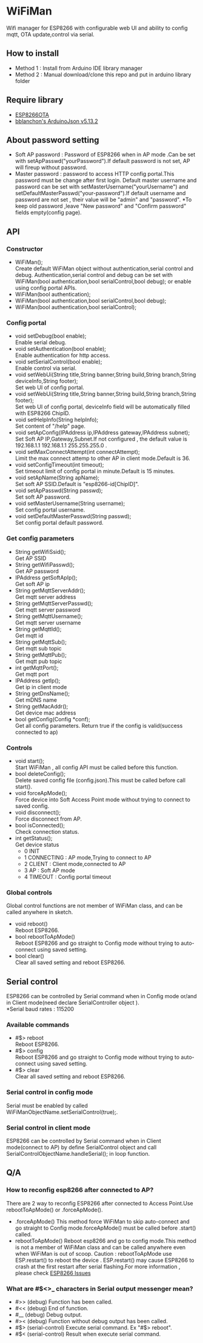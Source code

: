 # WiFiMan
Wifi manager for ESP8266 with configurable web UI and ability to config mqtt, OTA update,control via serial.  


## How to install 
- Method 1 : Install from Arduino IDE library manager 
- Method 2 : Manual download/clone this repo and put in arduino library folder

## Require library
- <a href="https://github.com/ChipTechno/ESP8266OTA">ESP8266OTA</a>
- <a href="https://github.com/bblanchon/ArduinoJson">bblanchon's ArduinoJson v5.13.2</a>

## About password setting
- Soft AP password : Password of ESP8266 when in AP mode .Can be set with setApPasswd("yourPassword").If default password is not set, AP will fireup without password.
- Master password : password to access HTTP config portal.This password must be change after first login. Default master username and password can be set with setMasterUsername("yourUsername") and setDefaultMasterPasswd("your-password").If default username and password are not set , their value will be "admin" and "password".
*To keep old password ,leave "New password" and "Confirm password" fields empty(config page).

## API
### Constructor 
- WiFiMan();   
    Create default WiFiMan object without authentication,serial control and debug.
    Authentication,serial control and debug can be set with WiFiMan(bool authentication,bool serialControl,bool debug); or enable using config portal APIs.   
- WiFiMan(bool authentication);   
- WiFiMan(bool authentication,bool serialControl,bool debug);   
- WiFiMan(bool authentication,bool serialControl);   


### Config portal
- void setDebug(bool enable);   
    Enable serial debug.
- void setAuthentication(bool enable);   
    Enable authentication for http access.
- void setSerialControl(bool enable);   
    Enable control via serial.
- void setWebUi(String title,String banner,String build,String branch,String deviceInfo,String footer);   
    Set web UI of config portal.
- void setWebUi(String title,String banner,String build,String branch,String footer);   
    Set web UI of config portal, deviceInfo field will be automatically filled with ESP8266 ChipID.
- void setHelpInfo(String helpInfo);   
    Set content of "/help" page.
- void setApConfig(IPAddress ip,IPAddress gateway,IPAddress subnet);   
    Set Soft AP IP,Gateway,Subnet.If not configured , the default value is 192.168.1.1 192.168.1.1 255.255.255.0 .
- void setMaxConnectAttempt(int connectAttempt);   
    Limit the max connect attemp to other AP in client mode.Default is 36.
- void setConfigTimeout(int timeout);   
    Set timeout limit of config portal in minute.Default is 15 minutes.
- void setApName(String apName);  
    Set soft AP SSID.Default is "esp8266-id[ChipID]".
- void setApPasswd(String passwd);   
    Set soft AP password.
- void setMasterUsername(String username);   
    Set config portal username.
- void setDefaultMasterPasswd(String passwd);   
    Set config portal default password.
  
### Get config parameters
- String getWifiSsid();   
    Get AP SSID
- String getWifiPasswd();   
    Get AP password
- IPAddress getSoftApIp();   
    Get soft AP ip 
- String getMqttServerAddr();   
    Get mqtt server address
- String getMqttServerPasswd();   
    Get mqtt server password
- String getMqttUsername();   
    Get mqtt server username
- String getMqttId();   
    Get mqtt id
- String getMqttSub();   
    Get mqtt sub topic
- String getMqttPub();   
    Get mqtt pub  topic 
- int getMqttPort();   
    Get mqtt port
- IPAddress getIp();   
    Get ip in client mode
- String getDnsName();   
    Get mDNS name 
- String getMacAddr();   
    Get device mac address
- bool getConfig(Config *conf);   
    Get all config parameters. Return true if the config is valid(success connected to ap)

### Controls
- void start();   
    Start WiFiMan , all config API must be called before this function.
- bool deleteConfig();   
    Delete saved config file (config.json).This must be called before call start().
- void forceApMode();   
    Force device into Soft Access Point mode without trying to connect to saved config.
- void disconnect();  
    Force disconnect from AP.
- bool isConnected();   
    Check connection status.
- int getStatus();   
    Get device status   
    - 0 INIT   
    - 1 CONNECTING : AP mode,Trying to connect to AP   
    - 2 CLIENT : Client mode,connected to AP   
    - 3 AP : Soft AP mode   
    - 4 TIMEOUT : Config portal timeout  

### Global controls
Global control functions are not member of WiFiMan class, and can be called anywhere in sketch.
- void reboot()   
    Reboot ESP8266.
- bool rebootToApMode()   
    Reboot ESP8266 and go straight to Config mode without trying to auto-connect using saved setting.
- bool clear()   
    Clear all saved setting and reboot ESP8266.

## Serial control
ESP8266 can be controlled by Serial command when in Config mode or/and in Client mode(need declare SerialController object ).   
*Serial baud rates : 115200
### Available commands
- #$> reboot   
    Reboot ESP8266.
- #$> config   
    Reboot ESP8266 and go straight to Config mode without trying to auto-connect using saved setting.
- #$> clear   
    Clear all saved setting and reboot ESP8266.
### Serial control in config mode
Serial must be enabled by called WiFiManObjectName.setSerialControl(true);.
### Serial control in client mode
ESP8266 can be controlled by Serial command when in Client mode(connect to AP) by define SerialControl object and call SerialControlObjectName.handleSerial(); in loop function.

## Q/A
### How to reconfig esp8266 after connected to AP?
There are 2 way to reconfig ESP8266 after connected to Access Point.Use rebootToApMode() or .forceApMode().
- .forceApMode()
This method force WiFiMan to skip auto-connect and go straight to Config mode.forceApMode() must be called before .start() called.
- rebootToApMode()
Reboot esp8266 and go to config mode.This method is not a member of WiFiMan class and can be called anywhere even when WiFiMan is out of scoop.
Caution : rebootToApMode use ESP.restart() to reboot the device . ESP.restart() may cause ESP8266 to crash at the first restart after serial flashing.For more information , please check [ESP8266 Issues](https://github.com/esp8266/Arduino/issues/1722)   
    
### What are #$<>_ characters in Serial output messenger mean?
- #>> (debug) Function has been called.   
- #<< (debug) End of function.   
- #__ (debug) Debug output.   
- #>< (debug) Function without debug output has been called.   
- #$> (serial-control) Execute serial command. Ex "#$> reboot".   
- #$< (serial-control) Result when execute serial command.   
